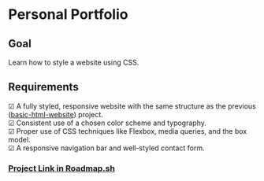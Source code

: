 # Personal Portfolio

## Goal

Learn how to style a website using CSS.

## Requirements

☑ A fully styled, responsive website with the same structure as the previous ([basic-html-website](front-end-projects/02-basic-html-website)) project.  
☑ Consistent use of a chosen color scheme and typography.  
☑ Proper use of CSS techniques like Flexbox, media queries, and the box model.  
☑ A responsive navigation bar and well-styled contact form.  

### [Project Link in Roadmap.sh]([https://roadmap.sh/projects/personal-portfolio](https://roadmap.sh/projects/portfolio-website))
